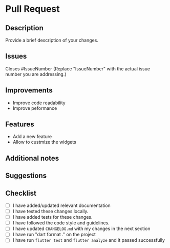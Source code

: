# Pull Request

## Description

Provide a brief description of your changes.

## Issues

<!-- Remove this if your pull request address changes other than existing issues -->
Closes #IssueNumber
(Replace "IssueNumber" with the actual issue number you are addressing.)

## Improvements
<!-- Please tell us the improvemenets you made in a list -->

<!-- Example: -->
- Improve code readability
- Improve peformance

## Features
<!-- Please tell us the features you added in a list -->

<!-- Example: -->
- Add a new feature
- Allow to custmize the widgets

## Additional notes
<!-- Optional -->

## Suggestions
<!-- Optional -->

## Checklist

<!-- Mark all that applies with `[x]` -->

- [ ] I have added/updated relevant documentation <!-- REQUIRED -->
- [ ] I have tested these changes locally. <!-- REQUIRED -->
- [ ] I have added tests for these changes. <!--  Not required but will be helpful-->
- [ ] I have followed the code style and guidelines. <!-- REQUIRED -->
- [ ] I have updated `CHANGELOG.md` with my changes in the next section <!-- REQUIRED -->
- [ ] I have run "dart format ." on the project <!-- REQUIRED -->
- [ ] I have run `flutter test` and `flutter analyze` and it passed successfully <!-- REQUIRED -->

